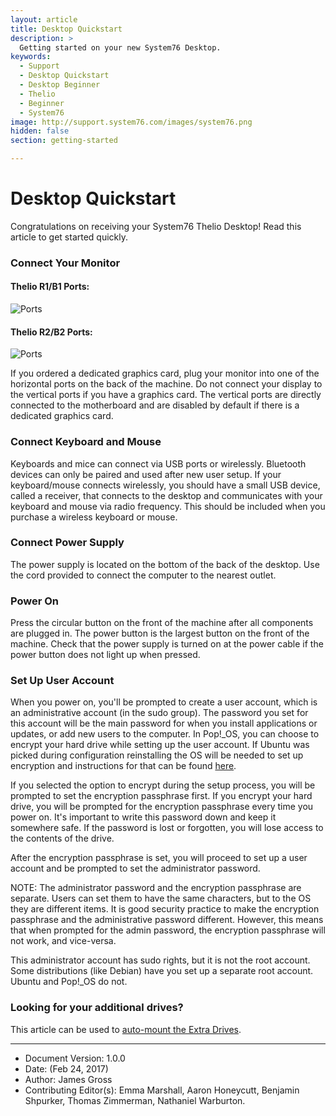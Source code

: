 ```yaml
---
layout: article
title: Desktop Quickstart
description: >
  Getting started on your new System76 Desktop.
keywords:
  - Support
  - Desktop Quickstart
  - Desktop Beginner
  - Thelio
  - Beginner
  - System76
image: http://support.system76.com/images/system76.png
hidden: false
section: getting-started

---
```


# Desktop Quickstart 

Congratulations on receiving your System76 Thelio Desktop! Read this article to get started quickly.

### Connect Your Monitor

#### Thelio R1/B1 Ports:

![Ports](/images/desktop-quickstart/thelio-r1_b1.png)

#### Thelio R2/B2 Ports:

![Ports](/images/desktop-quickstart/thelio-r2_ports-diagram_back.png)

If you ordered a dedicated graphics card, plug your monitor into one of the horizontal ports on the back of the machine. Do not connect your display to the vertical ports if you have a graphics card. The vertical ports are directly connected to the motherboard and are disabled by default if there is a dedicated graphics card.

### Connect Keyboard and Mouse

Keyboards and mice can connect via USB ports or wirelessly. Bluetooth devices can only be paired and used after new user setup. If your keyboard/mouse connects wirelessly, you should have a small USB device, called a receiver, that connects to the desktop and communicates with your keyboard and mouse via radio frequency. This should be included when you purchase a wireless keyboard or mouse. 

### Connect Power Supply

The power supply is located on the bottom of the back of the desktop. Use the cord provided to connect the computer to the nearest outlet.

### Power On

Press the circular button on the front of the machine after all components are plugged in. The power button is the largest button on the front of the machine. Check that the power supply is turned on at the power cable if the power button does not light up when pressed.

### Set Up User Account

When you power on, you'll be prompted to create a user account, which is an administrative account (in the sudo group). The password you set for this account will be the main password for when you install applications or updates, or add new users to the computer. In Pop!_OS, you can choose to encrypt your hard drive while setting up the user account. If Ubuntu was picked during configuration reinstalling the OS will be needed to set up encryption and instructions for that can be found [here](/articles/install-ubuntu).

If you selected the option to encrypt during the setup process, you will be prompted to set the encryption passphrase first. If you encrypt your hard drive, you will be prompted for the encryption passphrase every time you power on. It's important to write this password down and keep it somewhere safe. If the password is lost or forgotten, you will lose access to the contents of the drive.

After the encryption passphrase is set, you will proceed to set up a user account and be prompted to set the administrator password.

NOTE: The administrator password and the encryption passphrase are separate. Users can set them to have the same characters, but to the OS they are different items. It is good security practice to make the encryption passphrase and the administrative password different. However, this means that when prompted for the admin password, the encryption passphrase will not work, and vice-versa.

This administrator account has sudo rights, but it is not the root account. Some distributions (like Debian) have you set up a separate root account. Ubuntu and Pop!_OS do not.

### Looking for your additional drives?

This article can be used to [auto-mount the Extra Drives](/articles/extra-drive/).


---

- Document Version: 1.0.0
- Date: (Feb 24, 2017)
- Author: James Gross
- Contributing Editor(s): Emma Marshall, Aaron Honeycutt, Benjamin Shpurker, Thomas Zimmerman, Nathaniel Warburton.